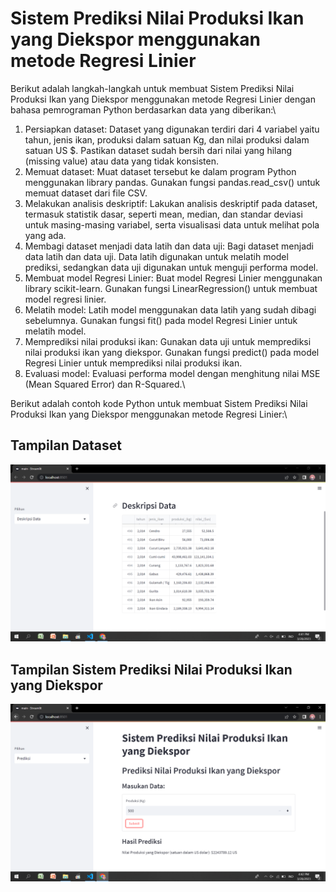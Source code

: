 # **Sistem Prediksi Nilai Produksi Ikan yang Diekspor menggunakan metode Regresi Linier**

Berikut adalah langkah-langkah untuk membuat Sistem Prediksi Nilai Produksi Ikan yang Diekspor menggunakan metode Regresi Linier dengan bahasa pemrograman Python berdasarkan data yang diberikan:\

1. Persiapkan dataset: Dataset yang digunakan terdiri dari 4 variabel yaitu tahun, jenis ikan, produksi dalam satuan Kg, dan nilai produksi dalam satuan US $. Pastikan dataset sudah bersih dari nilai yang hilang (missing value) atau data yang tidak konsisten.
2. Memuat dataset: Muat dataset tersebut ke dalam program Python menggunakan library pandas. Gunakan fungsi pandas.read_csv() untuk memuat dataset dari file CSV.
3. Melakukan analisis deskriptif: Lakukan analisis deskriptif pada dataset, termasuk statistik dasar, seperti mean, median, dan standar deviasi untuk masing-masing variabel, serta visualisasi data untuk melihat pola yang ada.
4. Membagi dataset menjadi data latih dan data uji: Bagi dataset menjadi data latih dan data uji. Data latih digunakan untuk melatih model prediksi, sedangkan data uji digunakan untuk menguji performa model.
5. Membuat model Regresi Linier: Buat model Regresi Linier menggunakan library scikit-learn. Gunakan fungsi LinearRegression() untuk membuat model regresi linier.
6. Melatih model: Latih model menggunakan data latih yang sudah dibagi sebelumnya. Gunakan fungsi fit() pada model Regresi Linier untuk melatih model.
7. Memprediksi nilai produksi ikan: Gunakan data uji untuk memprediksi nilai produksi ikan yang diekspor. Gunakan fungsi predict() pada model Regresi Linier untuk memprediksi nilai produksi ikan.
8. Evaluasi model: Evaluasi performa model dengan menghitung nilai MSE (Mean Squared Error) dan R-Squared.\

Berikut adalah contoh kode Python untuk membuat Sistem Prediksi Nilai Produksi Ikan yang Diekspor menggunakan metode Regresi Linier:\

## Tampilan Dataset

![gambar](gambar/data1.PNG)

## Tampilan Sistem Prediksi Nilai Produksi Ikan yang Diekspor

![gambar](gambar/data2.PNG)
